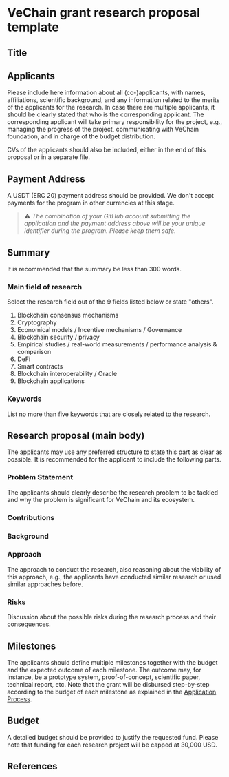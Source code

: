 # VeChain grant research proposal template

## Title

## Applicants

Please include here information about all (co-)applicants, with names, affiliations, scientific background, and any information related to the merits of the applicants for the research. In case there are multiple applicants, it should be clearly stated that who is the corresponding applicant. The corresponding applicant will take primary responsibility for the project, e.g., managing the progress of the project, communicating with VeChain foundation, and in charge of the budget distribution.

CVs of the applicants should also be included, either in the end of this proposal or in a separate file.

## Payment Address
A USDT (ERC 20) payment address should be provided. We don't accept payments for the program in other currencies at this stage. 

> ⚠️ *The combination of your GitHub account submitting the application and the payment address above will be your unique identifier during the program. Please keep them safe.*

## Summary

It is recommended that the summary be less than 300 words.

### Main field of research

Select the research field out of the 9 fields listed below or state &quot;others&quot;.

1. Blockchain consensus mechanisms
2. Cryptography
3. Economical models / Incentive mechanisms / Governance
4. Blockchain security / privacy
5. Empirical studies / real-world measurements / performance analysis &amp; comparison
6. DeFi
7. Smart contracts
8. Blockchain interoperability / Oracle
9. Blockchain applications

### Keywords

List no more than five keywords that are closely related to the research.

## Research proposal (main body)

The applicants may use any preferred structure to state this part as clear as possible. It is recommended for the applicant to include the following parts.

### Problem Statement

The applicants should clearly describe the research problem to be tackled and why the problem is significant for VeChain and its ecosystem.

### Contributions

### Background

### Approach

The approach to conduct the research, also reasoning about the viability of this approach, e.g., the applicants have conducted similar research or used similar approaches before.

### Risks

Discussion about the possible risks during the research process and their consequences.

## Milestones

The applicants should define multiple milestones together with the budget and the expected outcome of each milestone. The outcome may, for instance, be a prototype system, proof-of-concept, scientific paper, technical report, etc. Note that the grant will be disbursed step-by-step according to the budget of each milestone as explained in the [Application Process](https://github.com/vechain/grant-program#application-process).

## Budget

A detailed budget should be provided to justify the requested fund. Please note that funding for each research project will be capped at 30,000 USD. 

## References